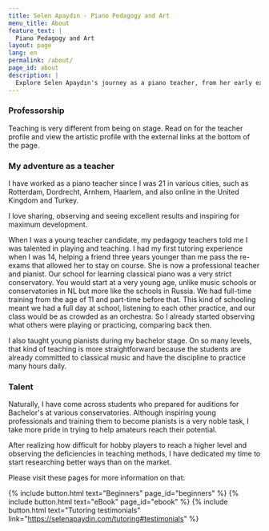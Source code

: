 ```yaml
---
title: Selen Apaydın - Piano Pedagogy and Art
menu_title: About
feature_text: |
  Piano Pedagogy and Art
layout: page
lang: en
permalink: /about/
page_id: about
description: |
  Explore Selen Apaydın's journey as a piano teacher, from her early experiences to her current focus on helping amateur pianists reach their potential. Learn about her unique teaching methods and approach to talent development. #PianoEducation #SelenApaydin
---
```


### Professorship

Teaching is very different from being on stage. Read on for the teacher profile and view the artistic profile with the external links at the bottom of the page.


### My adventure as a teacher

I have worked as a piano teacher since I was 21 in various cities, such as Rotterdam, Dordrecht, Arnhem, Haarlem, and also online in the United Kingdom and Turkey.

I love sharing, observing and seeing excellent results and inspiring for maximum development.

When I was a young teacher candidate, my pedagogy teachers told me I was talented in playing and teaching. I had my first tutoring experience when I was 14, helping a friend three years younger than me pass the re-exams that allowed her to stay on course. She is now a professional teacher and pianist. 
Our school for learning classical piano was a very strict conservatory. You would start at a very young age, unlike music schools or conservatories in NL but more like the schools in Russia. We had full-time training from the age of 11 and part-time before that. This kind of schooling meant we had a full day at school, listening to each other practice, and our class would be as crowded as an orchestra. So I already started observing what others were playing or practicing, comparing back then. 

I also taught young pianists during my bachelor stage. On so many levels, that kind of teaching is more straightforward because the students are already committed to classical music and have the discipline to practice many hours daily.



### Talent

Naturally, I have come across students who prepared for auditions for Bachelor's at various conservatories. Although inspiring young professionals and training them to become pianists is a very noble task, I take more pride in trying to help amateurs reach their potential. 

After realizing how difficult for hobby players to reach a higher level and observing the deficiencies in teaching methods, I have dedicated my time to start researching better ways than on the market. 

Please visit these pages for more information on that: 

{% include button.html text="Beginners" page_id="beginners" %} {% include button.html text="eBook" page_id="ebook" %} {% include button.html text="Tutoring testimonials" link="https://selenapaydin.com/tutoring#testimonials" %} 

